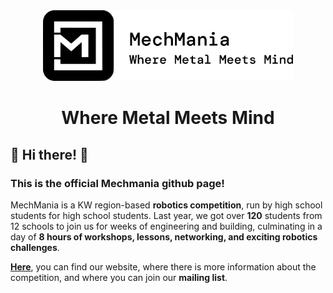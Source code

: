 
<div align="center">
  <img src='./public/mechmania.png' width='400'  /> 
  <h1>
    Where Metal Meets Mind
  </h1>
</div>

## 👋 Hi there! 👋

### This is the official Mechmania github page! 

MechMania is a KW region-based **robotics competition**, run by high school students for high school students. Last year, we got over **120** students from 12 schools to join us for weeks of engineering and building, culminating in a day of **8 hours of workshops, lessons, networking, and exciting robotics challenges**.


**[Here](https://mechmania.ca/)**, you can find our website, where there is more information about the competition, and where you can join our **mailing list**.
